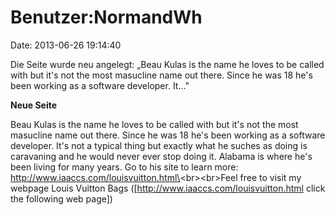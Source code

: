 Benutzer:NormandWh
==================

Date: 2013-06-26 19:14:40

Die Seite wurde neu angelegt: „Beau Kulas is the name he loves to be
called with but it\'s not the most masucline name out there. Since he
was 18 he\'s been working as a software developer. It..."

**Neue Seite**

<div>

Beau Kulas is the name he loves to be called with but it\'s not the most
masucline name out there. Since he was 18 he\'s been working as a
software developer. It\'s not a typical thing but exactly what he suches
as doing is caravaning and he would never ever stop doing it. Alabama is
where he\'s been living for many years. Go to his site to learn more:
http://www.iaaccs.com/louisvuitton.html\<br\>\<br\>Feel free to visit my
webpage Louis Vuitton Bags (\[http://www.iaaccs.com/louisvuitton.html
click the following web page\])

</div>
